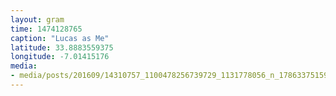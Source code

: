 ```yaml
---
layout: gram
time: 1474128765
caption: "Lucas as Me"
latitude: 33.8883559375
longitude: -7.01415176
media:
- media/posts/201609/14310757_1100478256739729_1131778056_n_17863375159044489.jpg
---
```

